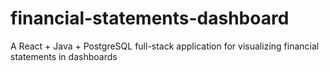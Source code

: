 # financial-statements-dashboard
A React + Java + PostgreSQL full-stack application for visualizing financial statements in dashboards

